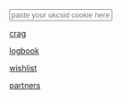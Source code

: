 <script type='module' src='/ghpages-test/dist/index.js'></script>

<input type='text' placeholder='paste your ukcsid cookie here…' onsubmit='document.cookie = "ukcsid="+this.value.replace(/ukcsid=/g, "")'>


[crag](crag)

[logbook](logbook)

[wishlist](wishlist)

[partners](partners)